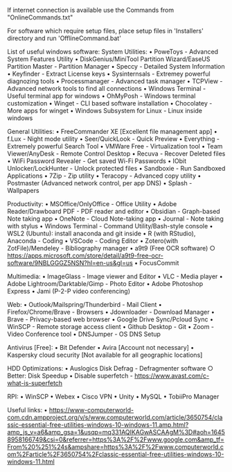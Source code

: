 If internet connection is available use the Commands from "OnlineCommands.txt"

For software which require setup files, place setup files in 'Installers' directory and run 'OfflineCommand.bat'


List of useful windows software:
  System Utilities:
    • PoweToys - Advanced System Features Utility
    • DiskGenius/MiniTool Partition Wizard/EaseUS Partition Master - Partition Manager
    • Speccy - Detailed System Information
    • Keyfinder -  Extract License keys
    • Sysinternsals - Extremey powerful diagnozing tools
    • Processmanager - Advanced task manager
    • TCPView - Advanced network tools to find all connections
    • Windows Terminal - Useful terminal app for windows
    	• OhMyPosh - Windows terminal customization
    • Winget - CLI based software installation
    	• Chocolatey - More apps for winget
    • Windows Subsystem for Linux - Linux inside windows
    

  General Utilities:
    • FreeCommander XE [Excellent file management app]
    • f.Lux - Night mode utility
    • Seer/QuickLook - Quick Preview
    • Everything - Extremely powerful Search Tool
    • VMWare Free - Virtualization tool
    • Team Viewer/AnyDesk - Remote Control Desktop
    • Recuva - Recover Deleted files
    • WiFi Password Revealer - Get saved Wi-Fi Passwords
    • IObit Unlocker/LockHunter - Unlock protected files
    • Sandboxie - Run Sandboxed Applications
    • 7Zip - Zip utility
    • Teracopy - Advanced copy utility
    • Postmaster (Advanced network control, per app DNS)
    • Splash - Wallpapers

  Productivity:
    • MSOffice/OnlyOffice - Office Utility
    • Adobe Reader/Drawboard PDF - PDF reader and editor
    • Obsidian - Graph-based Note taking app
    • OneNote - Cloud Note-taking app
    • Journal - Note taking with stylus
    • Windows Terminal - Command Utility/Bash-style console
    • WSL2 (Ubuntu): install anaconda and git inside
    • R (with RStudio), Anaconda - Coding
    • VSCode - Coding Editor
    • Zotero(with ZotFile)/Mendeley - Bibliography manager
    • a9t9 (Free OCR software)
      ○ https://apps.microsoft.com/store/detail/a9t9-free-ocr-software/9NBLGGGZ5NSN?hl=en-us&gl=us
    • FocusCommit


  Multimedia:
    • ImageGlass - Image viewer and Editor
    • VLC - Media player
    • Adobe Lightroom/Darktable/Gimp - Photo Editor
    • Adobe Photoshop Express
    • Jami (P-2-P video conferencing)

  Web:
    • Outlook/Mailspring/Thunderbird - Mail Client
    • Firefox/Chrome/Brave - Browsers
    • Jdownloader - Download Manager
    • Brave - Privacy-based web browser
    • Google Drive Sync/Pcloud Sync
    • WinSCP - Remote storage access client
    • Github Desktop - Git
    • Zoom - Video Conference tool
    • DNSJumper - OS DNS Setup

  Antivirus [Free]:
    • Bit Defender
    • Avira [Account not necessary]
    • Kaspersky cloud security [Not available for all geographic locations]

  HDD Optimizations:
    • Auslogics Disk Defrag - Defragmenter software
      ○ Better: Disk Speedup
    • Disable superfetch - https://www.avast.com/c-what-is-superfetch

  RPI:
    • WinSCP
    • Webex
    • Cisco VPN
    • Unity
    • MySQL
    • TobiiPro Manager
    
  Useful links:
    • https://www-computerworld-com.cdn.ampproject.org/v/s/www.computerworld.com/article/3650754/classic-essential-free-utilities-windows-10-windows-11.amp.html?amp_js_v=a6&amp_gsa=1&usqp=mq331AQIKAGwASCAAgM%3D#aoh=16458958166749&csi=0&referrer=https%3A%2F%2Fwww.google.com&amp_tf=From%20%251%24s&ampshare=https%3A%2F%2Fwww.computerworld.com%2Farticle%2F3650754%2Fclassic-essential-free-utilities-windows-10-windows-11.html
